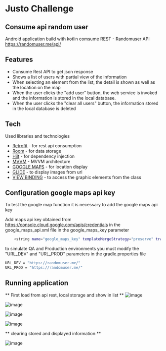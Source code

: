 # Justo Challenge
## Consume api random user 

Android application build with kotlin comsume REST - Randomuser API https://randomuser.me/api/

## Features

- Consume Rest API to get json response
- Shows a list of users with partial view of the information
- When selecting an element from the list, the detail is shown as well as the location on the map
- When the user clicks the "add user" button, the web service is invoked and the information is stored in the local database.
- When the user clicks the "clear all users" button, the information stored in the local database is deleted


## Tech

Used libraries and technologies

- [Retrofit] - for rest api consumption
- [Room] - for data storage
- [Hilt] - for dependency injection
- [MVVM] - MVVM architecture 
- [GOOGLE MAPS] - for location display
- [GLIDE] - to display images from url
- [VIEW BINDING] - to access the graphic elements from the class


## Configuration google maps api key


To test the google map function it is necessary to add the google maps api key


Add maps api key obtained from https://console.cloud.google.com/apis/credentials in the google_maps_api.xml file in the google_maps_key parameter

```sh
    <string name="google_maps_key" templateMergeStrategy="preserve" translatable="false">ADD HERE GOOGLE API KEY</string>

```


to simulate QA and Production environments you must modify the "URL_DEV" and "URL_PROD" parameters in the gradle.properties file

```sh
URL_DEV = "https://randomuser.me/"
URL_PROD = "https://randomuser.me/"
```

## Running application
 
** First load from api rest, local storage and show in list **
![image](https://user-images.githubusercontent.com/32847159/178180044-715385a3-ed3c-419a-9fbb-a3826b9a22ef.png)

![image](https://user-images.githubusercontent.com/32847159/178180111-84b089f4-ca23-4dad-95a5-c2b1410e58b3.png)

![image](https://user-images.githubusercontent.com/32847159/178180124-31d068a1-f2d7-4a34-9a1d-6e39389fb70b.png)

![image](https://user-images.githubusercontent.com/32847159/178180159-4e4551d0-c8b0-4b8f-8213-1e4e79b3a559.png)

** clearing stored and displayed information **

![image](https://user-images.githubusercontent.com/32847159/178180369-b0f4a402-24ea-4fd9-9e82-bcce842a179f.png)

 




   [Retrofit]: <https://square.github.io/retrofit/>
   [ROOM]: <https://developer.android.com/jetpack/androidx/releases/room?gclid=Cj0KCQjw8amWBhCYARIsADqZJoV_TqmgdJDVwo-kfm7bU6sF7i0SZTwrgViAsnvc5V3CZd6GUqCQFvsaAkbpEALw_wcB&gclsrc=aw.ds>
   [HILT]: <https://developer.android.com/training/dependency-injection/hilt-android?hl=es-419>
   [MVVM]: <https://developer.android.com/jetpack/guide?gclid=Cj0KCQjw8amWBhCYARIsADqZJoUD4F-KUr56evLLi0Gc9JFnOogx5Uq6G_wCpo6fhfoPHk0oZ2COX9oaAkTgEALw_wcB&gclsrc=aw.ds#recommended-app-arch>
   [GOOGLE MAPS]: <https://developers.google.com/maps/documentation/android-sdk/start?hl=es-419>
   [GLIDE]: <https://github.com/bumptech/glide>
   [VIEW BINDING]: <https://developer.android.com/topic/libraries/view-binding>
